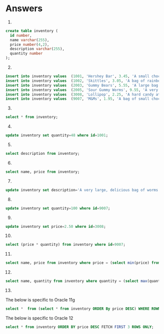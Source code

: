 # Answers

1. 
```sql
create table inventory (
  id number,
  name varchar(255),
  price number(4,2),
  description varchar(255),
  quantity number
);
```

2. 
```sql
insert into inventory values  (1001, 'Hershey Bar', 3.45, 'A small chocolate bar', 50);
insert into inventory values  (1002, 'Skittles', 3.05, 'A bag of rainbow colored candies', 100);
insert into inventory values  (2003, 'Gummy Bears', 5.55, 'A large bag of chewy fruit-flavored bears', 48);
insert into inventory values  (2005, 'Sour Gummy Worms', 9.55, 'A very large bag of gelatin worms', 20);
insert into inventory values  (3008, 'Lollipop', 2.25, 'A hard candy atop a stick', 268);
insert into inventory values  (9007, 'M&Ms', 1.95, 'A bag of small chocolate candies', 58);
```

3. 
```sql
select * from inventory;
```

4. 
```sql
update inventory set quantity=48 where id=1001;
```

5.
```sql
select description from inventory;
```

6. 
```sql
select name, price from inventory;
```

7. 
```sql
update inventory set description='A very large, delicious bag of worms' where id=2005;
```

8. 
```sql
update inventory set quantity=100 where id=9007;
```

9. 
```sql
update inventory set price=2.50 where id=3008;
```

10. 
```sql
select (price * quantity) from inventory where id=9007;
```

11.
```sql
select name, price from inventory where price = (select min(price) from inventory);
```


12.
```sql
select name, quantity from inventory where quantity = (select max(quantity) from inventory);
```

13.

The below is specific to Oracle 11g
```sql
select *  from (select * from inventory ORDER By price DESC) WHERE ROWNUM <= 3;
```

The below is specific to Oracle 12
```sql
select * from inventory ORDER BY price DESC FETCH FIRST 3 ROWS ONLY;
```

 